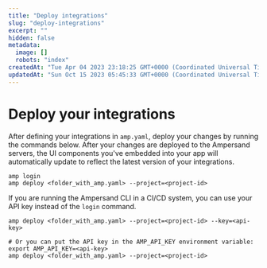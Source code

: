 ```yaml
---
title: "Deploy integrations"
slug: "deploy-integrations"
excerpt: ""
hidden: false
metadata: 
  image: []
  robots: "index"
createdAt: "Tue Apr 04 2023 23:18:25 GMT+0000 (Coordinated Universal Time)"
updatedAt: "Sun Oct 15 2023 05:45:33 GMT+0000 (Coordinated Universal Time)"
---
```

# Deploy your integrations

After defining your integrations in `amp.yaml`, deploy your changes by running the commands below. After your changes are deployed to the Ampersand servers, the UI components you've embedded into your app will automatically update to reflect the latest version of your integrations.

```text
amp login
amp deploy <folder_with_amp.yaml> --project=<project-id>
```

If you are running the Ampersand CLI in a CI/CD system, you can use your API key instead of the `login` command.

```text
amp deploy <folder_with_amp.yaml> --project=<project-id> --key=<api-key>

# Or you can put the API key in the AMP_API_KEY environment variable:
export AMP_API_KEY=<api-key>
amp deploy <folder_with_amp.yaml> --project=<project-id>
```
